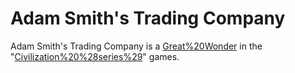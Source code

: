 # Adam Smith's Trading Company

Adam Smith's Trading Company is a [Great%20Wonder](wonder) in the "[Civilization%20%28series%29](Civilization)" games.